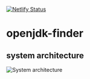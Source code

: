[![Netlify Status](https://api.netlify.com/api/v1/badges/5a08dc8a-8dac-479e-8767-2117377d8b4f/deploy-status)](https://app.netlify.com/sites/openjdk-finder/deploys)

# openjdk-finder

## system architecture

![System architecture](wiki/images/architecture.svg)
